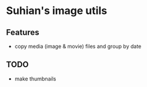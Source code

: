 # Suhian's image utils

## Features

- copy media (image & movie) files and group by date

## TODO

- make thumbnails
